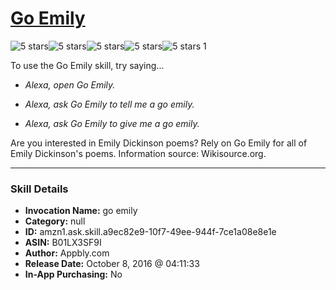 # [Go Emily](http://alexa.amazon.com/#skills/amzn1.ask.skill.a9ec82e9-10f7-49ee-944f-7ce1a08e8e1e)
![5 stars](../../images/ic_star_black_18dp_1x.png)![5 stars](../../images/ic_star_black_18dp_1x.png)![5 stars](../../images/ic_star_black_18dp_1x.png)![5 stars](../../images/ic_star_black_18dp_1x.png)![5 stars](../../images/ic_star_black_18dp_1x.png) 1

To use the Go Emily skill, try saying...

* *Alexa, open Go Emily.*

* *Alexa, ask Go Emily to tell me a go emily.*

* *Alexa, ask Go Emily to give me a go emily.*

Are you interested in Emily Dickinson poems? Rely on Go Emily for all of Emily Dickinson's poems. Information source: Wikisource.org.

***

### Skill Details

* **Invocation Name:** go emily
* **Category:** null
* **ID:** amzn1.ask.skill.a9ec82e9-10f7-49ee-944f-7ce1a08e8e1e
* **ASIN:** B01LX3SF9I
* **Author:** Appbly.com
* **Release Date:** October 8, 2016 @ 04:11:33
* **In-App Purchasing:** No
